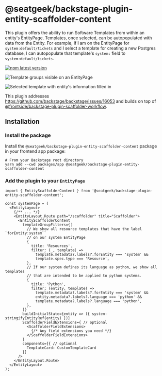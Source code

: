 # @seatgeek/backstage-plugin-entity-scaffolder-content

This plugin offers the ability to run Software Templates from within an entity's EntityPage. Templates, once selected, can be autopopulated with data from the Entity. For example, if I am on the EntityPage for `system:default/tickets` and I select a template for creating a new Postgres database, I can autopopulate that template's `system:` field to `system:default/tickets`.

[![npm latest version](https://img.shields.io/npm/v/@seatgeek/backstage-plugin-entity-scaffolder-content/latest.svg)](https://www.npmjs.com/package/@seatgeek/backstage-plugin-entity-scaffolder-content)

![Template groups visible on an EntityPage](screenshot-groups.png)

![Selected template with entity's information filled in](screenshot-selected.png)

This plugin addresses https://github.com/backstage/backstage/issues/16053 and builds on top of [@frontside/backstage-plugin-scaffolder-workflow](https://github.com/thefrontside/playhouse/tree/main/plugins/scaffolder-frontend-workflow).

## Installation

### Install the package

Install the `@seatgeek/backstage-plugin-entity-scaffolder-content` package in your frontend app package:

```shell
# From your Backstage root directory
yarn add --cwd packages/app @seatgeek/backstage-plugin-entity-scaffolder-content
```

### Add the plugin to your `EntityPage`

```tsx
import { EntityScaffolderContent } from '@seatgeek/backstage-plugin-entity-scaffolder-content';

const systemPage = (
  <EntityLayout>
    {/** ... */}
    <EntityLayout.Route path="/scaffolder" title="Scaffolder">
      <EntityScaffolderContent
        templateGroupFilters={[
          // We show all resource templates that have the label `forEntity:system``
          // on our system EntityPage
          {
            title: 'Resources',
            filter: (_, template) =>
              template.metadata?.labels?.forEntity === 'system' &&
              template.spec.type === 'Resource',
          },
          // If our system defines its language as python, we show all templates
          // that are intended to be applied to pythom systems.
          {
            title: 'Python',
            filter: (entity, template) =>
              template.metadata?.labels?.forEntity === 'system' &&
              entity.metadata?.labels?.language === 'python' &&
              template.metadata?.labels?.language === 'python',
          },
        ]}
        buildInitialState={entity => ({ system: stringifyEntityRef(entity) })}
        ScaffolderFieldExtensions={ // optional
          <ScaffolderFieldExtensions>
            {/* Any field extensions you need */}
          </ScaffolderFieldExtensions>
        }
        components={{ // optional
          TemplateCard: CustomTemplateCard 
        }}
      />
    </EntityLayout.Route>
  </EntityLayout>
);
```
